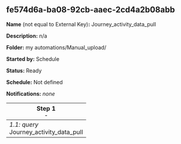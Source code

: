 ## fe574d6a-ba08-92cb-aaec-2cd4a2b08abb

**Name** (not equal to External Key)**:** Journey_activity_data_pull

**Description:** n/a

**Folder:** my automations/Manual_upload/

**Started by:** Schedule

**Status:** Ready

**Schedule:** Not defined

**Notifications:** _none_


| Step 1<br>_<small>-</small>_ |
| --- |
| _1.1: query_<br>Journey_activity_data_pull |
